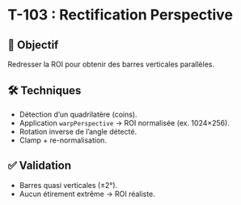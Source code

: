 # T-103 : Rectification Perspective

## 🎯 Objectif
Redresser la ROI pour obtenir des barres verticales parallèles.

## 🛠 Techniques
- Détection d’un quadrilatère (coins).
- Application `warpPerspective` → ROI normalisée (ex. 1024×256).
- Rotation inverse de l’angle détecté.
- Clamp + re-normalisation.

## ✅ Validation
- Barres quasi verticales (±2°).
- Aucun étirement extrême → ROI réaliste.
